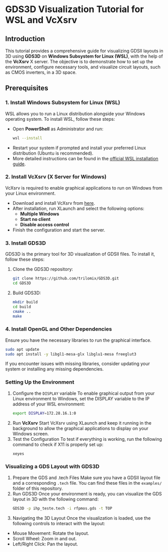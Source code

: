 # GDS3D Visualization Tutorial for WSL and VcXsrv

## Introduction
This tutorial provides a comprehensive guide for visualizing GDSII layouts in 3D using **GDS3D** on **Windows Subsystem for Linux (WSL)**, with the help of the **VcXsrv** X server. The objective is to demonstrate how to set up the environment, configure necessary tools, and visualize circuit layouts, such as CMOS inverters, in a 3D space.

## Prerequisites

### 1. Install **Windows Subsystem for Linux (WSL)**
WSL allows you to run a Linux distribution alongside your Windows operating system. To install WSL, follow these steps:
- Open **PowerShell** as Administrator and run:
  ```bash
  wsl --install
  ```
- Restart your system if prompted and install your preferred Linux distribution (Ubuntu is recommended).
- More detailed instructions can be found in the [official WSL installation guide](https://docs.microsoft.com/en-us/windows/wsl/install).
  
### 2. Install **VcXsrv (X Server for Windows)**
VcXsrv is required to enable graphical applications to run on Windows from your Linux environment.
- Download and install VcXsrv from [here](https://vcxsrv.com/).
- After installation, run XLaunch and select the following options:
  - **Multiple Windows**
  - **Start no client**
  - **Disable access control**
- Finish the configuration and start the server.

### 3. Install **GDS3D**
GDS3D is the primary tool for 3D visualization of GDSII files. To install it, follow these steps:
1. Clone the GDS3D repository:
    ```bash
    git clone https://github.com/trilomix/GDS3D.git
    cd GDS3D
    ```
2. Build GDS3D:
    ```bash
    mkdir build
    cd build
    cmake ..
    make
    ```
### 4. Install **OpenGL and Other Dependencies**
Ensure you have the necessary libraries to run the graphical interface.
  ```bash
  sudo apt update
  sudo apt install -y libgl1-mesa-glx libglu1-mesa freeglut3
  ```
If you encounter issues with missing libraries, consider updating your system or installing any missing dependencies.

### Setting Up the Environment
1. Configure the `DISPLAY` variable
To enable graphical output from your Linux environment to Windows, set the DISPLAY variable to the IP address of your WSL environment:
    ```bash
    export DISPLAY=172.28.16.1:0
    ```
2. Run **VcXsrv**
Start VcXsrv using XLaunch and keep it running in the background to allow the graphical applications to display on your Windows screen.
3. Test the Configuration
To test if everything is working, run the following command to check if X11 is properly set up:
    ```bash
    xeyes
    ```

### Visualizing a GDS Layout with GDS3D
1. Prepare the GDS and .tech Files
Make sure you have a GDSII layout file and a corresponding `.tech` file. You can find these files in the `examples/` folder of this repository.
2. Run GDS3D
Once your environment is ready, you can visualize the GDS layout in 3D with the following command:
    ```bash
    GDS3D -p ihp_teste.tech -i rfpmos.gds -t TOP
    ```
3. Navigating the 3D Layout
Once the visualization is loaded, use the following controls to interact with the layout:
- Mouse Movement: Rotate the layout.
- Scroll Wheel: Zoom in and out.
- Left/Right Click: Pan the layout.

